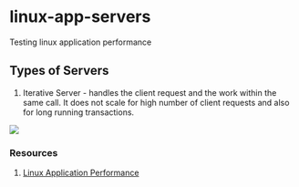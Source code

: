 # linux-app-servers
Testing linux application performance

## Types of Servers
1. Iterative Server - handles the client request and the work within the same call. It does not scale for high number of  client requests and also for long running transactions.

![](https://www.ibm.com/support/knowledgecenter/SSLTBW_2.2.0/com.ibm.zos.v2r2.hali001/khcl2002.gif)

### Resources
1. [Linux Application Performance](https://unixism.net/2019/04/linux-applications-performance-introduction/)
